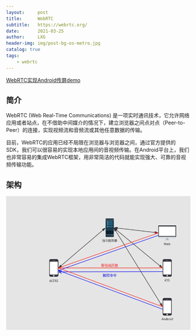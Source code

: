 ```yaml
---
layout:     post
title:      WebRTC
subtitle:   https://webrtc.org/
date:       2021-03-25
author:     LXG
header-img: img/post-bg-os-metro.jpg
catalog: true
tags:
    - webrtc
---
```


[WebRTC实现Android传屏demo](https://codezjx.com/posts/webrtc-android-demo/)

## 简介

WebRTC (Web Real-Time Communications) 是一项实时通讯技术，它允许网络应用或者站点，在不借助中间媒介的情况下，建立浏览器之间点对点（Peer-to-Peer）的连接，实现视频流和音频流或其他任意数据的传输。

目前，WebRTC的应用已经不局限在浏览器与浏览器之间，通过官方提供的SDK，我们可以很容易的实现本地应用间的音视频传输。在Android平台上，我们也非常容易的集成WebRTC框架，用非常简洁的代码就能实现强大、可靠的音视频传输功能。

## 架构

![webrtc_arch](/images/webrtc/webrtc_arch.webp)


